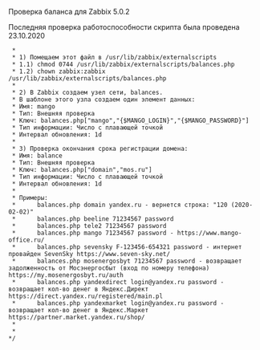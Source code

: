 Проверка баланса для Zabbix 5.0.2

Последняя проверка работоспособности скрипта была проведена 23.10.2020

     *
     * 1) Помещаем этот файл в /usr/lib/zabbix/externalscripts
     * 1.1) chmod 0744 /usr/lib/zabbix/externalscripts/balances.php
     * 1.2) chown zabbix:zabbix /usr/lib/zabbix/externalscripts/balances.php
     *
     * 2) В Zabbix создаем узел сети, balances.
     * В шаблоне этого узла создаем один элемент данных:
     * Имя: mango
     * Тип: Внешняя проверка
     * Ключ: balances.php["mango","{$MANGO_LOGIN}","{$MANGO_PASSWORD}"]
     * Тип информации: Число с плавающей точкой
     * Интервал обновления: 1d
     *
     * 3) Проверка окончания срока регистрации домена:
     * Имя: balance
     * Тип: Внешняя проверка
     * Ключ: balances.php["domain","mos.ru"]
     * Тип информации: Число с плавающей точкой
     * Интервал обновления: 1d
     *
     * Примеры:
     *      balances.php domain yandex.ru - вернется строка: "120 (2020-02-02)"
     *      balances.php beeline 71234567 password
     *      balances.php tele2 71234567 password
     *      balances.php mango 71234567 password - https://www.mango-office.ru/
     *      balances.php sevensky F-123456-654321 password - интернет провайден SevenSky https://www.seven-sky.net/
     *      balances.php mosenergosbyt 71234567 password - возвращает задолженность от Мосэнергосбыт (вход по номеру телефона) https://my.mosenergosbyt.ru/auth
     *      balances.php yandexdirect login@yandex.ru password - возвращает кол-во денег в Яндекс.Директ https://direct.yandex.ru/registered/main.pl
     *      balances.php yandexmarket login@yandex.ru password - возвращает кол-во денег в Яндекс.Маркет https://partner.market.yandex.ru/shop/
     *
     *
    */
